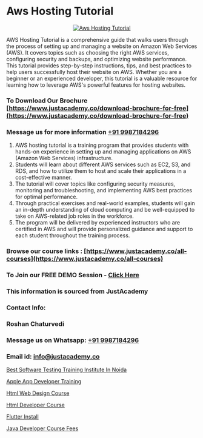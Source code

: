 # Aws Hosting Tutorial

<p align="center">
  <a href="https://justacademy.co/course-detail/microsoft-azure-training">
    <img src="https://justacademy.co/storage2/course_image/1708336833_course_image.png" alt="Aws Hosting Tutorial">
  </a>
</p>


AWS Hosting Tutorial is a comprehensive guide that walks users through the process of setting up and managing a website on Amazon Web Services (AWS). It covers topics such as choosing the right AWS services, configuring security and backups, and optimizing website performance. This tutorial provides step-by-step instructions, tips, and best practices to help users successfully host their website on AWS. Whether you are a beginner or an experienced developer, this tutorial is a valuable resource for learning how to leverage AWS's powerful features for hosting websites.
### To Download Our Brochure [https://www.justacademy.co/download-brochure-for-free](https://www.justacademy.co/download-brochure-for-free)
### Message us for more information [+91 9987184296](https://api.whatsapp.com/send?phone=919987184296)
1) AWS hosting tutorial is a training program that provides students with hands-on experience in setting up and managing applications on AWS (Amazon Web Services) infrastructure.
2) Students will learn about different AWS services such as EC2, S3, and RDS, and how to utilize them to host and scale their applications in a cost-effective manner.
3) The tutorial will cover topics like configuring security measures, monitoring and troubleshooting, and implementing AWS best practices for optimal performance.
4) Through practical exercises and real-world examples, students will gain an in-depth understanding of cloud computing and be well-equipped to take on AWS-related job roles in the workforce.
5) The program will be delivered by experienced instructors who are certified in AWS and will provide personalized guidance and support to each student throughout the training process.

### Browse our course links : [https://www.justacademy.co/all-courses](https://www.justacademy.co/all-courses) 
### To Join our FREE DEMO Session - [Click Here](https://www.justacademy.co/register-for-course-demo)


### This information is sourced from JustAcademy
### Contact Info:
### Roshan Chaturvedi
### Message us on Whatsapp: [+91 9987184296](https://api.whatsapp.com/send?phone=919987184296)
### Email id: [info@justacademy.co](mailto:info@justacademy.co)
                
[Best Software Testing Training Institute In Noida](https://www.linkedin.com/pulse/best-software-testing-training-institute-noida-justacademy-pune-jarcc?trackingId=7LTdTdI7zzOCsVhZb8LvCg%3D%3D&lipi=urn%3Ali%3Apage%3Ad_flagship3_company_admin%3BURLYXo%2BCRPCij0ETJnelAQ%3D%3D)

[Apple App Developer Training](0)

[Html Web Design Course](https://medium.com/@kumarishimmi99/html-web-design-course-3df3592784a0)

[Html Developer Course](https://medium.com/@mahi3106/html-developer-course-a71423c6da7f)

[Flutter Install](https://justacademyin.github.io/Articles/Flutter-Install)

[Java Developer Course Fees](https://justacademyin.github.io/justacademy/java-developer-course-fees)

